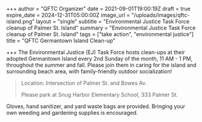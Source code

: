 +++
author = "QFTC Organizer"
date = 2021-09-01T19:00:19Z
draft = true
expire_date = 2024-12-31T05:00:00Z
image_url = "/uploads/images/qftc-island.png"
layout = "single"
subtitle = "Environmental Justice Task Force cleanup of Palmer St. Island"
summary = "Environmental Justice Task Force cleanup of Palmer St. Island"
tags = ["take action", "environmental justice"]
title = "QFTC Germantown Island Clean-up"

+++
The Environmental Justice (EJ) Task Force hosts clean-ups at their adopted Germantown Island every 2nd Sunday of the month, 11 AM - 1 PM, throughout the summer and fall. Please join them in caring for the island and surrounding beach area, with family-friendly outdoor socialization!

> Location: Intersection of Palmer St. and Bowes Av.
>
> Please park at Snug Harbor Elementary School, 333 Palmer St.

Gloves, hand sanitizer, and yard waste bags are provided. Bringing your own weeding and gardening supplies is encouraged.